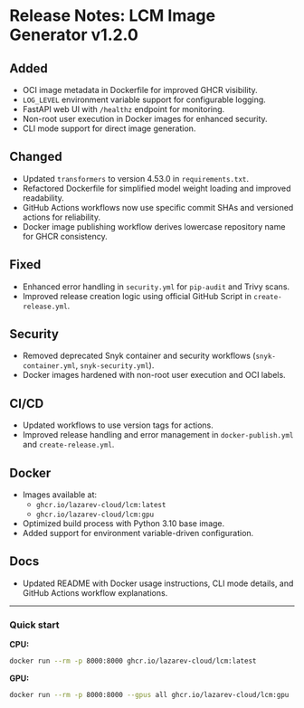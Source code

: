 ﻿# Release Notes: LCM Image Generator v1.2.0

## Added
- OCI image metadata in Dockerfile for improved GHCR visibility.
- `LOG_LEVEL` environment variable support for configurable logging.
- FastAPI web UI with `/healthz` endpoint for monitoring.
- Non-root user execution in Docker images for enhanced security.
- CLI mode support for direct image generation.

## Changed
- Updated `transformers` to version 4.53.0 in `requirements.txt`.
- Refactored Dockerfile for simplified model weight loading and improved readability.
- GitHub Actions workflows now use specific commit SHAs and versioned actions for reliability.
- Docker image publishing workflow derives lowercase repository name for GHCR consistency.

## Fixed
- Enhanced error handling in `security.yml` for `pip-audit` and Trivy scans.
- Improved release creation logic using official GitHub Script in `create-release.yml`.

## Security
- Removed deprecated Snyk container and security workflows (`snyk-container.yml`, `snyk-security.yml`).
- Docker images hardened with non-root user execution and OCI labels.

## CI/CD
- Updated workflows to use version tags for actions.
- Improved release handling and error management in `docker-publish.yml` and `create-release.yml`.

## Docker
- Images available at:
  - `ghcr.io/lazarev-cloud/lcm:latest`
  - `ghcr.io/lazarev-cloud/lcm:gpu`
- Optimized build process with Python 3.10 base image.
- Added support for environment variable-driven configuration.

## Docs
- Updated README with Docker usage instructions, CLI mode details, and GitHub Actions workflow explanations.

---

### Quick start

**CPU:**
```bash
docker run --rm -p 8000:8000 ghcr.io/lazarev-cloud/lcm:latest
```

**GPU:**
```bash
docker run --rm -p 8000:8000 --gpus all ghcr.io/lazarev-cloud/lcm:gpu
```
